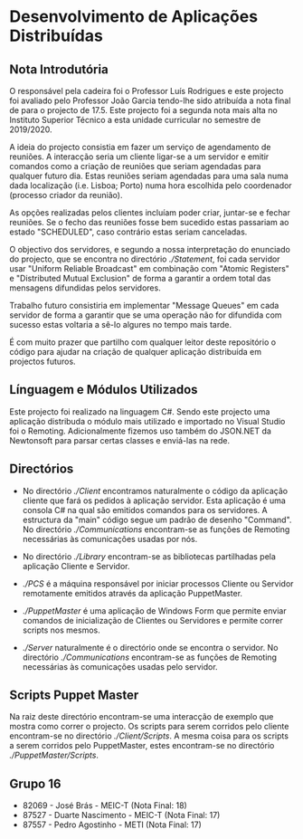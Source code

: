 # Desenvolvimento de Aplicações Distribuídas

## Nota Introdutória

O responsável pela cadeira foi o Professor Luís Rodrigues e este projecto foi avaliado pelo Professor João Garcia tendo-lhe sido atribuída a nota final de para o projecto de 17.5. Este projecto foi a segunda nota mais alta no Instituto Superior Técnico a esta unidade curricular no semestre de 2019/2020.

A ideia do projecto consistia em fazer um serviço de agendamento de reuniões. A interacção seria um cliente ligar-se a um servidor e emitir comandos como a criação de reuniões que seriam agendadas para qualquer futuro dia. Estas reuniões seriam agendadas para uma sala numa dada localização (i.e. Lisboa; Porto) numa hora escolhida pelo coordenador (processo criador da reunião). 

As opções realizadas pelos clientes incluíam poder criar, juntar-se e fechar reuniões. Se o fecho das reuniões fosse bem sucedido estas passariam ao estado "SCHEDULED", caso contrário estas seriam canceladas.

O objectivo dos servidores, e segundo a nossa interpretação do enunciado do projecto, que se encontra no directório *./Statement*, foi cada servidor usar "Uniform Reliable Broadcast" em combinação com "Atomic Registers" e "Distributed Mutual Exclusion" de forma a garantir a ordem total das mensagens difundidas pelos servidores.

Trabalho futuro consistiria em implementar "Message Queues" em cada servidor de forma a garantir que se uma operação não for difundida com sucesso estas voltaria a sê-lo algures no tempo mais tarde.

É com muito prazer que partilho com qualquer leitor deste repositório o código para ajudar na criação de qualquer aplicação distribuída em projectos futuros.

## Línguagem e Módulos Utilizados

Este projecto foi realizado na linguagem C#. Sendo este projecto uma aplicação distribuda o módulo mais utilizado e importado no Visual Studio foi o Remoting. Adicionalmente fizemos uso também do JSON.NET da Newtonsoft para parsar certas classes e enviá-las na rede.

## Directórios

- No directório *./Client* encontramos naturalmente o código da aplicação cliente que fará os pedidos à aplicação servidor. Esta aplicação é uma consola C# na qual são emitidos comandos para os servidores. A estructura da "main" código segue um padrão de desenho "Command". No directório *./Communications* encontram-se as funções de Remoting necessárias às comunicações usadas por nós.

- No directório *./Library* encontram-se as bibliotecas partilhadas pela aplicação Cliente e Servidor.

- *./PCS* é a máquina responsável por iniciar processos Cliente ou Servidor remotamente emitidos através da aplicação PuppetMaster.

- *./PuppetMaster* é uma aplicação de Windows Form que permite enviar comandos de inicialização de Clientes ou Servidores e permite correr scripts nos mesmos.

- *./Server* naturalmente é o directório onde se encontra o servidor. No directório *./Communications* encontram-se as funções de Remoting necessárias às comunicações usadas pelo servidor.

## Scripts Puppet Master

Na raiz deste directório encontram-se uma interacção de exemplo que mostra como correr o projecto. Os scripts para serem corridos pelo cliente encontram-se no directório *./Client/Scripts*. A mesma coisa para os scripts a serem corridos pelo PuppetMaster, estes encontram-se no directório *./PuppetMaster/Scripts*.

## Grupo 16 

- 82069 - José Brás - MEIC-T (Nota Final: 18)
- 87527 - Duarte Nascimento - MEIC-T (Nota Final: 17)
- 87557 - Pedro Agostinho - METI (Nota Final: 17)
